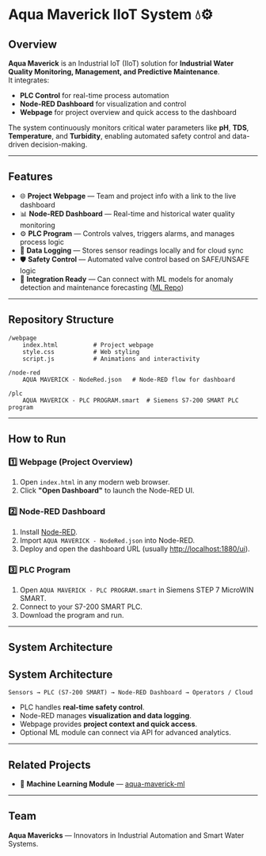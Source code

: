 # Aqua Maverick IIoT System 💧⚙️

## Overview
**Aqua Maverick** is an Industrial IoT (IIoT) solution for **Industrial Water Quality Monitoring, Management, and Predictive Maintenance**.  
It integrates:

- **PLC Control** for real-time process automation
- **Node-RED Dashboard** for visualization and control
- **Webpage** for project overview and quick access to the dashboard

The system continuously monitors critical water parameters like **pH**, **TDS**, **Temperature**, and **Turbidity**, enabling automated safety control and data-driven decision-making.

---

## Features
- 🌐 **Project Webpage** — Team and project info with a link to the live dashboard  
- 📊 **Node-RED Dashboard** — Real-time and historical water quality monitoring  
- ⚙️ **PLC Program** — Controls valves, triggers alarms, and manages process logic  
- 💾 **Data Logging** — Stores sensor readings locally and for cloud sync  
- 🛡 **Safety Control** — Automated valve control based on SAFE/UNSAFE logic  
- 🔗 **Integration Ready** — Can connect with ML models for anomaly detection and maintenance forecasting ([ML Repo](https://github.com/ORG_NAME/aqua-maverick-ml))

---

## Repository Structure
```plaintext
/webpage
    index.html          # Project webpage
    style.css           # Web styling
    script.js           # Animations and interactivity

/node-red
    AQUA MAVERICK - NodeRed.json   # Node-RED flow for dashboard

/plc
    AQUA MAVERICK - PLC PROGRAM.smart  # Siemens S7-200 SMART PLC program
```

---

## How to Run

### 1️⃣ Webpage (Project Overview)
1. Open `index.html` in any modern web browser.
2. Click **"Open Dashboard"** to launch the Node-RED UI.

### 2️⃣ Node-RED Dashboard
1. Install [Node-RED](https://nodered.org/).
2. Import `AQUA MAVERICK - NodeRed.json` into Node-RED.
3. Deploy and open the dashboard URL (usually [http://localhost:1880/ui](http://localhost:1880/ui)).

### 3️⃣ PLC Program
1. Open `AQUA MAVERICK - PLC PROGRAM.smart` in Siemens STEP 7 MicroWIN SMART.
2. Connect to your S7-200 SMART PLC.
3. Download the program and run.

---

## System Architecture
## System Architecture
```plaintext
Sensors → PLC (S7-200 SMART) → Node-RED Dashboard → Operators / Cloud
```
- PLC handles **real-time safety control**.
- Node-RED manages **visualization and data logging**.
- Webpage provides **project context and quick access**.
- Optional ML module can connect via API for advanced analytics.

---

## Related Projects
- 🤖 **Machine Learning Module** — [aqua-maverick-ml](https://github.com/ORG_NAME/aqua-maverick-ml)

---

## Team
**Aqua Mavericks** — Innovators in Industrial Automation and Smart Water Systems.


